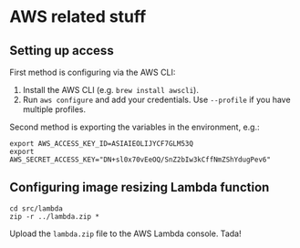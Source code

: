 AWS related stuff
=================


Setting up access
-----------------

First method is configuring via the AWS CLI:

1. Install the AWS CLI (e.g. `brew install awscli`).
2. Run `aws configure` and add your credentials. Use `--profile` if you have multiple profiles.

Second method is exporting the variables in the environment, e.g.:

    export AWS_ACCESS_KEY_ID=ASIAIEOLIJYCF7GLM53Q
    export AWS_SECRET_ACCESS_KEY="DN+sl0x70vEeOQ/SnZ2bIw3kCffNmZShYdugPev6"


Configuring image resizing Lambda function
------------------------------------------


```
cd src/lambda
zip -r ../lambda.zip *
```

Upload the `lambda.zip` file to the AWS Lambda console. Tada!
